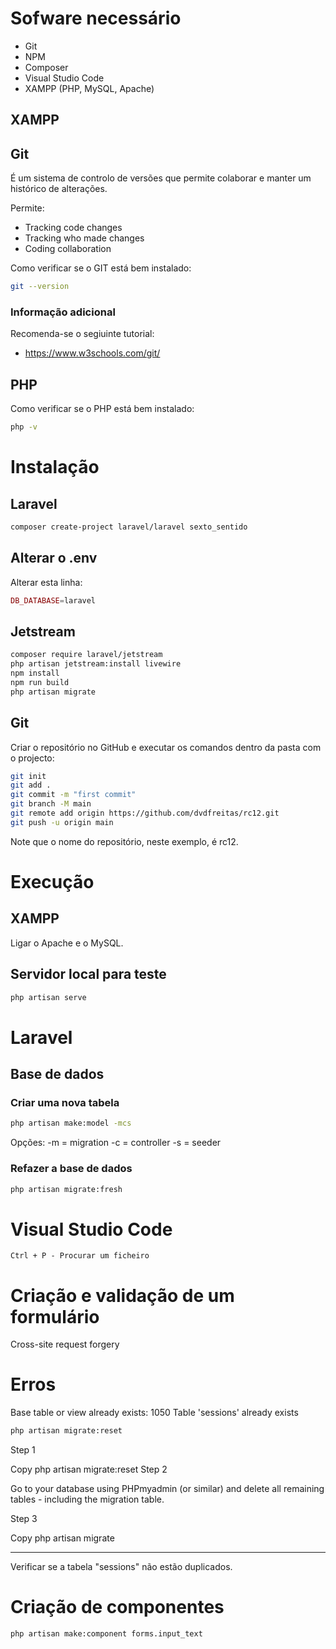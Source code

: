 # Sofware necessário

- Git
- NPM
- Composer
- Visual Studio Code
- XAMPP (PHP, MySQL, Apache)

## XAMPP

## Git

É um sistema de controlo de versões que permite colaborar e manter um histórico de alterações.

Permite: 
- Tracking code changes
- Tracking who made changes
- Coding collaboration

Como verificar se o GIT está bem instalado:

```bash
git --version
```

### Informação adicional

Recomenda-se o segiuinte tutorial:

- https://www.w3schools.com/git/


## PHP

Como verificar se o PHP está bem instalado:

```bash
php -v
```

# Instalação

## Laravel

```bash
composer create-project laravel/laravel sexto_sentido
```

## Alterar o .env

Alterar esta linha:

```php
DB_DATABASE=laravel
```

## Jetstream

```bash
composer require laravel/jetstream
php artisan jetstream:install livewire
npm install
npm run build
php artisan migrate
```

## Git

Criar o repositório no GitHub e executar os comandos dentro da pasta com o projecto:

```bash
git init
git add .
git commit -m "first commit"
git branch -M main
git remote add origin https://github.com/dvdfreitas/rc12.git
git push -u origin main
```

Note que o nome do repositório, neste exemplo, é rc12.

# Execução

## XAMPP 

Ligar o Apache e o MySQL.

## Servidor local para teste

```bash
php artisan serve
```

# Laravel

## Base de dados

### Criar uma nova tabela

```bash
php artisan make:model -mcs
```

Opções:
-m = migration
-c = controller
-s = seeder


### Refazer a base de dados

```bash
php artisan migrate:fresh
```

# Visual Studio Code

```
Ctrl + P - Procurar um ficheiro
```

# Criação e validação de um formulário

Cross-site request forgery

# Erros

Base table or view already exists: 1050 Table 'sessions' already exists 

```bash
php artisan migrate:reset 
```

Step 1

Copy
php artisan migrate:reset
Step 2

Go to your database using PHPmyadmin (or similar) and delete all remaining tables - including the migration table.

Step 3

Copy
php artisan migrate

---

Verificar se a tabela "sessions" não estão duplicados.

# Criação de componentes

```bash
php artisan make:component forms.input_text
```
